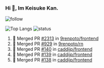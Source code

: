 ### Hi 👋, Im Keisuke Kan.

<!--
**9renpoto/9renpoto** is a ✨ _special_ ✨ repository because its `README.md` (this file) appears on your GitHub profile.

Here are some ideas to get you started:

- 🔭 I’m currently working on ...
- 🌱 I’m currently learning ...
- 👯 I’m looking to collaborate on ...
- 🤔 I’m looking for help with ...
- 💬 Ask me about ...
- 📫 How to reach me: ...
- 😄 Pronouns: ...
- ⚡ Fun fact: ...
-->

![follow](https://img.shields.io/github/followers/9renpoto?label=Follow&style=social)

![Top Langs](https://github-readme-stats.vercel.app/api/top-langs/?username=9renpoto&hide=html&layout=compact)
![status](https://github-readme-stats.vercel.app/api?username=9renpoto&show_icons=true&count_private=true&hide=issues,contribs)

<!--START_SECTION:activity-->
1. 🎉 Merged PR [#2313](https://github.com/9renpoto/frontend/pull/2313) in [9renpoto/frontend](https://github.com/9renpoto/frontend)
2. 🎉 Merged PR [#929](https://github.com/9renpoto/rn/pull/929) in [9renpoto/rn](https://github.com/9renpoto/rn)
3. 🎉 Merged PR [#140](https://github.com/caddijp/frontend/pull/140) in [caddijp/frontend](https://github.com/caddijp/frontend)
4. 🎉 Merged PR [#139](https://github.com/caddijp/frontend/pull/139) in [caddijp/frontend](https://github.com/caddijp/frontend)
5. 🎉 Merged PR [#138](https://github.com/caddijp/frontend/pull/138) in [caddijp/frontend](https://github.com/caddijp/frontend)
<!--END_SECTION:activity-->

